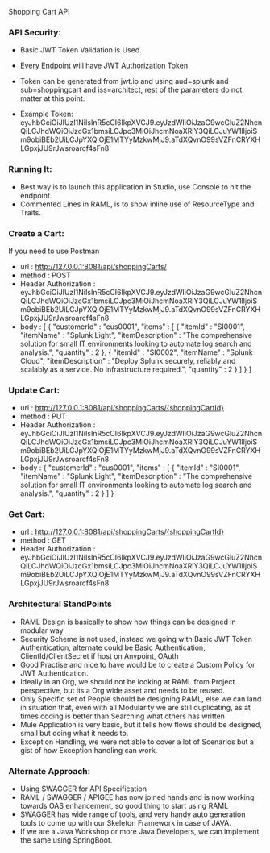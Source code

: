 Shopping Cart API

### API Security:
  * Basic JWT Token Validation is Used.
  * Every Endpoint  will have JWT Authorization Token
  * Token can be generated from jwt.io and using aud=splunk and sub=shoppingcart and iss=architect, rest of the parameters do not matter at this point.

  * Example Token:
    eyJhbGciOiJIUzI1NiIsInR5cCI6IkpXVCJ9.eyJzdWIiOiJzaG9wcGluZ2NhcnQiLCJhdWQiOiJzcGx1bmsiLCJpc3MiOiJhcmNoaXRlY3QiLCJuYW1lIjoiSm9obiBEb2UiLCJpYXQiOjE1MTYyMzkwMjJ9.aTdXQvnO99sVZFnCRYXHLGpxjJU9rJwsroarcf4sFn8

### Running It:
 + Best way is to launch this application in Studio, use Console to hit the endpoint.
 + Commented Lines in RAML, is to show inline use of ResourceType and Traits.

### Create a Cart:
  If you need to use Postman
  * url : http://127.0.0.1:8081/api/shoppingCarts/
  * method : POST
  * Header Authorization : eyJhbGciOiJIUzI1NiIsInR5cCI6IkpXVCJ9.eyJzdWIiOiJzaG9wcGluZ2NhcnQiLCJhdWQiOiJzcGx1bmsiLCJpc3MiOiJhcmNoaXRlY3QiLCJuYW1lIjoiSm9obiBEb2UiLCJpYXQiOjE1MTYyMzkwMjJ9.aTdXQvnO99sVZFnCRYXHLGpxjJU9rJwsroarcf4sFn8
  * body : 
          [
            {
              "customerId"  : "cus0001",
                "items" : [
                  {
                    "itemId"          : "SI0001",
                    "itemName"        : "Splunk Light",
                    "itemDescription" : "The comprehensive solution for small IT environments looking to automate log search and analysis.",
                    "quantity"        : 2
                  },
                  {
                    "itemId"          : "SI0002",
                    "itemName"        : "Splunk Cloud",
                    "itemDescription" : "Deploy Splunk securely, reliably and scalably as a service. No infrastructure required.",
                    "quantity"        : 2
                  }
                ]
              }
          ]
          
### Update Cart:
  * url : http://127.0.0.1:8081/api/shoppingCarts/{shoppingCartId}
  * method : PUT
  * Header Authorization : eyJhbGciOiJIUzI1NiIsInR5cCI6IkpXVCJ9.eyJzdWIiOiJzaG9wcGluZ2NhcnQiLCJhdWQiOiJzcGx1bmsiLCJpc3MiOiJhcmNoaXRlY3QiLCJuYW1lIjoiSm9obiBEb2UiLCJpYXQiOjE1MTYyMzkwMjJ9.aTdXQvnO99sVZFnCRYXHLGpxjJU9rJwsroarcf4sFn8
  * body : 
    {
        "customerId"  : "cus0001",
          "items" : [
            {
              "itemId"          : "SI0001",
              "itemName"        : "Splunk Light",
              "itemDescription" : "The comprehensive solution for small IT environments looking to automate log search and analysis.",
              "quantity"        : 2
            }
          ]
        }

### Get Cart:
  * url : http://127.0.0.1:8081/api/shoppingCarts/{shoppingCartId}
  * method : GET
  * Header Authorization : eyJhbGciOiJIUzI1NiIsInR5cCI6IkpXVCJ9.eyJzdWIiOiJzaG9wcGluZ2NhcnQiLCJhdWQiOiJzcGx1bmsiLCJpc3MiOiJhcmNoaXRlY3QiLCJuYW1lIjoiSm9obiBEb2UiLCJpYXQiOjE1MTYyMzkwMjJ9.aTdXQvnO99sVZFnCRYXHLGpxjJU9rJwsroarcf4sFn8

### Architectural StandPoints
  * RAML Design is basically to show how things can be designed in modular way
  * Security Scheme is not used, instead we going with Basic JWT Token Authentication, alternate could be Basic Authentication, ClientId/ClientSecret if host on Anypoint, OAuth
  * Good Practise and nice to have would be to create a Custom Policy for JWT Authentication.
  * Ideally in an Org, we should not be looking at RAML from Project perspective, but its a Org wide asset and needs to be reused.
  * Only Specific set of People should be designing RAML, else we can land in situation that, even with all Modularity we are still duplicating, as at times coding is better than Searching what others has written
  * Mule Application is very basic, but it tells how flows should be designed, small but doing what it needs to.
  * Exception Handling, we were not able to cover a lot of Scenarios but a gist of how Exception handling can work.

### Alternate Approach:
  + Using SWAGGER for API Specification
  + RAML / SWAGGER / APIGEE has now joined hands and is now working towards OAS enhancement, so good thing to start using RAML
  + SWAGGER has wide range of tools, and very handy auto generation tools to come up with our Skeleton Framework in case of JAVA.
  + If we are a Java Workshop or more Java Developers, we can implement the same using SpringBoot.


          
          